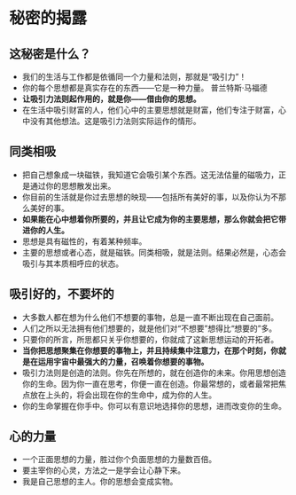 # 秘密的揭露

## 这秘密是什么？

* 我们的生活与工作都是依循同一个力量和法则，那就是“吸引力”！
* 你的每个思想都是真实存在的东西——它是一种力量。  普兰特斯·马福德
* **让吸引力法则起作用的，就是你——借由你的思想。**
* 在生活中吸引财富的人，他们心中的主要思想就是财富，他们专注于财富，心中没有其他想法。这是吸引力法则实际运作的情形。

## 同类相吸

* 把自己想象成一块磁铁，我知道它会吸引某个东西。这无法估量的磁吸力，正是通过你的思想散发出来。
* 你目前的生活就是你过去思想的映现——包括所有美好的事，以及你认为不那么美好的事。
* **如果能在心中想着你所要的，并且让它成为你的主要思想，那么你就会把它带进你的人生。**
* 思想是具有磁性的，有着某种频率。
* 主要的思想或者心态，就是磁铁。同类相吸，就是法则。结果必然是，心态会吸引与其本质相呼应的状态。

## 吸引好的，不要坏的

* 大多数人都在想为什么他们不想要的事物，总是一直不断出现在自己面前。
* 人们之所以无法拥有他们想要的，就是他们对“不想要”想得比“想要的”多。
* 只要你的所言，所思都只关乎你想要的，你就成了这新思想运动的开拓者。
* **当你把思想聚集在你想要的事物上，并且持续集中注意力，在那个时刻，你就是在运用宇宙中最强大的力量，召唤着你想要的事物。**
* 吸引力法则是创造的法则。你先在所想的，就在创造你的未来。你用思想创造你的生命。因为你一直在思考，你便一直在创造。你最常想的，或者最常把焦点放在上头的，将会出现在你的生命中，成为你的人生。
* 你的生命掌握在你手中。你可以有意识地选择你的思想，进而改变你的生命。

## 心的力量

* 一个正面思想的力量，胜过你个负面思想的力量数百倍。
* 要主宰你的心灵，方法之一是学会让心静下来。
* 我是自己思想的主人。你的思想会变成实物。

